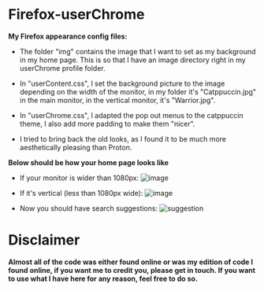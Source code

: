 # Firefox-userChrome
**My Firefox appearance config files:**

* The folder "img" contains the image that I want to set as my background in my home page. This is so that I have an image directory right in my userChrome profile folder.

* In "userContent.css", I set the background picture to the image depending on the width of the monitor, in my folder it's "Catppuccin.jpg" in the main monitor, in the vertical monitor, it's "Warrior.jpg".

* In "userChrome.css", I adapted the pop out menus to the catppuccin theme, I also add more padding to make them "nicer".
* I tried to bring back the old looks, as I found it to be much more aesthetically pleasing than Proton.



**Below should be how your home page looks like**
* If your monitor is wider than 1080px: ![image](https://user-images.githubusercontent.com/54259825/197147348-b9852d84-08b7-482a-9bee-a052bbb2e543.png)
* If it's vertical (less than 1080px wide): ![image](https://user-images.githubusercontent.com/54259825/197147567-77cda598-28ae-47d7-9c22-58f143b9f1f0.png)


* Now you should have search suggestions: ![suggestion](https://user-images.githubusercontent.com/54259825/182157386-b1319fe7-fd98-4eca-9321-c34e6d48269a.jpg)

# Disclaimer
**Almost all of the code was either found online or was my edition of code I found online, if you want me to credit you, please get in touch. If you want to use what I have here for any reason, feel free to do so.**
